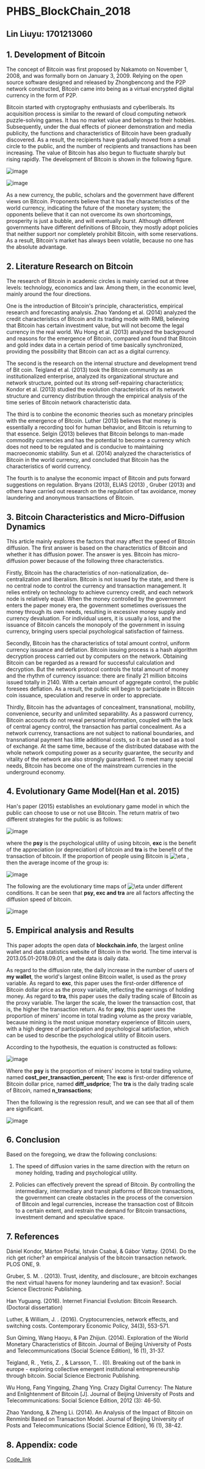 # PHBS_BlockChain_2018


## Lin Liuyu: 1701213060

## 1. Development of Bitcoin
The concept of Bitcoin was first proposed by Nakamoto on November 1, 2008, and was formally born on January 3, 2009. Relying on the open source software designed and released by Zhongbencong and the P2P network constructed, Bitcoin came into being as a virtual encrypted digital currency in the form of P2P.

Bitcoin started with cryptography enthusiasts and cyberliberals. Its acquisition process is similar to the reward of cloud computing network puzzle-solving games. It has no market value and belongs to their hobbies. Subsequently, under the dual effects of pioneer demonstration and media publicity, the functions and characteristics of Bitcoin have been gradually discovered. As a result, the recipients have gradually moved from a small circle to the public, and the number of recipients and transactions has been increasing. The value of Bitcoin has also begun to fluctuate sharply but rising rapidly. The development of Bitcoin is shown in the following figure.  

![image](https://github.com/Louie-Lin/PHBS_BlockChain_2018/blob/master/n_users.png?raw=true)

![image](https://github.com/Louie-Lin/PHBS_BlockChain_2018/blob/master/usd_price_bitcoin.png?raw=true)

As a new currency, the public, scholars and the government have different views on Bitcoin. Proponents believe that it has the characteristics of the world currency, indicating the future of the monetary system; the opponents believe that it can not overcome its own shortcomings, prosperity is just a bubble, and will eventually burst. Although different governments have different definitions of Bitcoin, they mostly adopt policies that neither support nor completely prohibit Bitcoin, with some reservations. As a result, Bitcoin's market has always been volatile, because no one has the absolute advantage. 

## 2. Literature Research on Bitcoin
The research of Bitcoin in academic circles is mainly carried out at three levels: technology, economics and law. Among them, in the economic level, mainly around the four directions.

One is the introduction of Bitcoin's principle, characteristics, empirical research and forecasting analysis. Zhao Yandong et al. (2014) analyzed the credit characteristics of Bitcoin and its trading mode with RMB, believing that Bitcoin has certain investment value, but will not become the legal currency in the real world. Wu Hong et al. (2013) analyzed the background and reasons for the emergence of Bitcoin, compared and found that Bitcoin and gold index data in a certain period of time basically synchronized, providing the possibility that Bitcoin can act as a digital currency. 



The second is the research on the internal structure and development trend of Bit coin. Teigland et al. (2013) took the Bitcoin community as an institutionalized enterprise, analyzed its organizational structure and network structure, pointed out its strong self-repairing characteristics; Kondor et al. (2013) studied the evolution characteristics of its network structure and currency distribution through the empirical analysis of the time series of Bitcoin network characteristic data. 

The third is to conbine the economic theories such as monetary principles with the emergence of Bitcoin. Luther (2013) believes that money is essentially a recording tool for human behavior, and Bitcoin is returning to that essence. Selgin (2013) believes that Bitcoin belongs to man-made commodity currencies and has the potential to become a currency which does not need to be regulated and is conducive to maintaining macroeconomic stability. Sun et al. (2014) analyzed the characteristics of Bitcoin in the world currency, and concluded that Bitcoin has the characteristics of world currency. 

The fourth is to analyse the economic impact of Bitcoin and puts forward suggestions on regulation. Bryans (2013), ELIAS (2013) , Gruber (2013) and others have carried out research on the regulation of tax avoidance, money laundering and anonymous transactions of Bitcoin. 

## 3. Bitcoin Characteristics and Micro-Diffusion Dynamics 
This article mainly explores the factors that may affect the speed of Bitcoin diffusion. The first answer is based on the characteristics of Bitcoin and whether it has diffusion power. The answer is yes. Bitcoin has micro-diffusion power because of the following three characteristics. 

Firstly, Bitcoin has the characteristics of non-nationalization, de-centralization and liberalism. Bitcoin is not issued by the state, and there is no central node to control the currency and transaction management. It relies entirely on technology to achieve currency credit, and each network node is relatively equal. When the money controlled by the government enters the paper money era, the government sometimes overissues the money through its own needs, resulting in excessive money supply and currency devaluation. For individual users, it is usually a loss, and the issuance of Bitcoin cancels the monopoly of the government in issuing currency, bringing users special psychological satisfaction of fairness. 

Secondly, Bitcoin has the characteristics of total amount control, uniform currency issuance and deflation. Bitcoin issuing process is a hash algorithm decryption process carried out by computers on the network. Obtaining Bitcoin can be regarded as a reward for successful calculation and decryption. But the network protocol controls the total amount of money and the rhythm of currency issuance: there are finally 21 million bitcoins issued totally in 2140. With a certain amount of aggregate control, the public foresees deflation. As a result, the public will begin to participate in Bitcoin coin issuance, speculation and reserve in order to appreciate. 

Thirdly, Bitcoin has the advantages of concealment, transnational, mobility, convenience, security and unlimited separability. As a password currency, Bitcoin accounts do not reveal personal information, coupled with the lack of central agency control, the transaction has partial concealment. As a network currency, transactions are not subject to national boundaries, and transnational payment has little additional costs, so it can be used as a tool of exchange. At the same time, because of the distributed database with the whole network computing power as a security guarantee, the security and vitality of the network are also strongly guaranteed. To meet many special needs, Bitcoin has become one of the mainstream currencies in the underground economy. 

## 4. Evolutionary Game Model(Han et al. 2015)
Han's paper (2015) establishes an evolutionary game model in which the public can choose to use or not use Bitcoin. The return matrix of two different strategies for the public is as follows: 

![image](https://github.com/Louie-Lin/PHBS_BlockChain_2018/blob/master/return_matrix.png?raw=true)

where the **psy** is the psychological utility of using bitcoin, **exc** is the benefit of the appreciation (or depreciation) of bitcoin and **tra** is the benefit of the transaction of bitcoin.
If the proportion of people using Bitcoin is <img src="https://latex.codecogs.com/gif.latex?\eta" title="\eta" /> , then the average income of the group is: 

![image](https://github.com/Louie-Lin/PHBS_BlockChain_2018/blob/master/formula.png?raw=true)

The following are the evolutionary time maps of  <img src="https://latex.codecogs.com/gif.latex?\eta" title="\eta" />  under different conditions. It can be seen that **psy, exc and tra** are all factors affecting the diffusion speed of bitcoin. 

![image](https://github.com/Louie-Lin/PHBS_BlockChain_2018/blob/master/evolutionary_game_model%20.png?raw=true)

## 5. Empirical analysis and Results
This paper adopts the open data of **blockchain.info**, the largest online wallet and data statistics website of Bitcoin in the world. The time interval is 2013.05.01-2018.09.01, and the data is daily data.

As regard to the diffusion rate, the daily increase in the number of users of **my wallet**, the world's largest online Bitcoin wallet, is used as the proxy variable. As regard to **exc**, this paper uses the first-order difference of Bitcoin dollar price as the proxy variable, reflecting the earnings of holding money. As regard to **tra**, this paper uses the daily trading scale of Bitcoin as the proxy variable. The larger the scale, the lower the transaction cost, that is, the higher the transaction return. As for **psy**, this paper uses the proportion of miners' income in total trading volume as the proxy variable, because mining is the most unique monetary experience of Bitcoin users, with a high degree of participation and psychological satisfaction, which can be used to describe the psychological utility of Bitcoin users. 

According to the hypothesis, the equation is constructed as follows: 

![image](https://github.com/Louie-Lin/PHBS_BlockChain_2018/blob/master/formula_2.png?raw=true)

Where the **psy** is the proportion of miners' income in total trading volume, named **cost_per_transaction_percent**; The **exc** is first-order difference of Bitcoin dollar price, named **diff_usdprice**; The **tra** is the daily trading scale of Bitcoin, named **n_transactions**; 

Then the following is the regression result, and we can see that all of them are significant.

![image](https://github.com/Louie-Lin/PHBS_BlockChain_2018/blob/master/ols_result.png?raw=true)

## 6. Conclusion

Based on the foregoing, we draw the following conclusions:

1. The speed of diffusion varies in the same direction with the return on money holding, trading and psychological utility.            

2. Policies can effectively prevent the spread of Bitcoin. By controlling the intermediary, intermediary and transit platforms of Bitcoin transactions, the government can create obstacles in the process of the conversion of Bitcoin and legal currencies, increase the transaction cost of Bitcoin to a certain extent, and restrain the demand for Bitcoin transactions, investment demand and speculative space. 

## 7. References

Dániel Kondor, Márton Pósfai, István Csabai, & Gábor Vattay. (2014). Do the rich get richer? an empirical analysis of the bitcoin transaction network. PLOS ONE, 9.

Gruber, S. M. . (2013). Trust, identity, and disclosure:, are bitcoin exchanges the next virtual havens for money laundering and tax evasion?. Social Science Electronic Publishing.

Han Yuguang. (2016). Internet Financial Evolution: Bitcoin Research. (Doctoral dissertation)

Luther, & William, J. . (2016). Cryptocurrencies, network effects, and switching costs. Contemporary Economic Policy, 34(3), 553-571.

Sun Qiming, Wang Haoyu, & Pan Zhijun. (2014). Exploration of the World Monetary Characteristics of Bitcoin. Journal of Beijing University of Posts and Telecommunications (Social Science Edition), 16 (1), 31-37.

Teigland, R. , Yetis, Z. , & Larsson, T. . (0). Breaking out of the bank in europe - exploring collective emergent institutional entrepreneurship through bitcoin. Social Science Electronic Publishing.

Wu Hong, Fang Yingqing, Zhang Ying. Crazy Digital Currency: The Nature and Enlightenment of Bitcoin [J]. Journal of Beijing University of Posts and Telecommunications: Social Science Edition, 2012 (3): 46-50.

Zhao Yandong, & Zheng Li. (2014). An Analysis of the Impact of Bitcoin on Renminbi Based on Transaction Model. Journal of Beijing University of Posts and Telecommunications (Social Science Edition), 16 (1), 38-42.

## 8. Appendix: code
[Code_link](https://github.com/Louie-Lin/PHBS_BlockChain_2018/blob/master/ols_model.ipynb)
